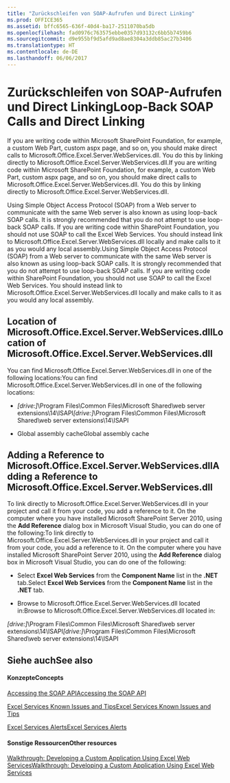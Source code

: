 ```yaml
---
title: "Zurückschleifen von SOAP-Aufrufen und Direct Linking"
ms.prod: OFFICE365
ms.assetid: bffc6565-636f-40d4-ba17-2511070ba5db
ms.openlocfilehash: fad0976c763575ebbe0357d93132c6bb5b7459b6
ms.sourcegitcommit: d9e955bf9d5afd9ad8ae8304a3ddb85ac27b3406
ms.translationtype: HT
ms.contentlocale: de-DE
ms.lasthandoff: 06/06/2017
---
```

# <a name="loop-back-soap-calls-and-direct-linking"></a><span data-ttu-id="0bfc5-102">Zurückschleifen von SOAP-Aufrufen und Direct Linking</span><span class="sxs-lookup"><span data-stu-id="0bfc5-102">Loop-Back SOAP Calls and Direct Linking</span></span>

<span data-ttu-id="0bfc5-p101">If you are writing code within Microsoft SharePoint Foundation, for example, a custom Web Part, custom aspx page, and so on, you should make direct calls to Microsoft.Office.Excel.Server.WebServices.dll. You do this by linking directly to Microsoft.Office.Excel.Server.WebServices.dll.</span><span class="sxs-lookup"><span data-stu-id="0bfc5-p101">If you are writing code within Microsoft SharePoint Foundation, for example, a custom Web Part, custom aspx page, and so on, you should make direct calls to Microsoft.Office.Excel.Server.WebServices.dll. You do this by linking directly to Microsoft.Office.Excel.Server.WebServices.dll.</span></span> 
  
    
    

<span data-ttu-id="0bfc5-p102">Using Simple Object Access Protocol (SOAP) from a Web server to communicate with the same Web server is also known as using loop-back SOAP calls. It is strongly recommended that you do not attempt to use loop-back SOAP calls. If you are writing code within SharePoint Foundation, you should not use SOAP to call the Excel Web Services. You should instead link to Microsoft.Office.Excel.Server.WebServices.dll locally and make calls to it as you would any local assembly.</span><span class="sxs-lookup"><span data-stu-id="0bfc5-p102">Using Simple Object Access Protocol (SOAP) from a Web server to communicate with the same Web server is also known as using loop-back SOAP calls. It is strongly recommended that you do not attempt to use loop-back SOAP calls. If you are writing code within SharePoint Foundation, you should not use SOAP to call the Excel Web Services. You should instead link to Microsoft.Office.Excel.Server.WebServices.dll locally and make calls to it as you would any local assembly.</span></span>
## <a name="location-of-microsoftofficeexcelserverwebservicesdll"></a><span data-ttu-id="0bfc5-109">Location of Microsoft.Office.Excel.Server.WebServices.dll</span><span class="sxs-lookup"><span data-stu-id="0bfc5-109">Location of Microsoft.Office.Excel.Server.WebServices.dll</span></span>

<span data-ttu-id="0bfc5-110">You can find Microsoft.Office.Excel.Server.WebServices.dll in one of the following locations:</span><span class="sxs-lookup"><span data-stu-id="0bfc5-110">You can find Microsoft.Office.Excel.Server.WebServices.dll in one of the following locations:</span></span>
  
    
    

-  <span data-ttu-id="0bfc5-111">_[drive:]_\\Program Files\\Common Files\\Microsoft Shared\\web server extensions\\14\\ISAPI</span><span class="sxs-lookup"><span data-stu-id="0bfc5-111">_[drive:]_\\Program Files\\Common Files\\Microsoft Shared\\web server extensions\\14\\ISAPI</span></span>
    
  
- <span data-ttu-id="0bfc5-112">Global assembly cache</span><span class="sxs-lookup"><span data-stu-id="0bfc5-112">Global assembly cache</span></span> 
    
  

## <a name="adding-a-reference-to-microsoftofficeexcelserverwebservicesdll"></a><span data-ttu-id="0bfc5-113">Adding a Reference to Microsoft.Office.Excel.Server.WebServices.dll</span><span class="sxs-lookup"><span data-stu-id="0bfc5-113">Adding a Reference to Microsoft.Office.Excel.Server.WebServices.dll</span></span>

<span data-ttu-id="0bfc5-p103">To link directly to Microsoft.Office.Excel.Server.WebServices.dll in your project and call it from your code, you add a reference to it. On the computer where you have installed Microsoft SharePoint Server 2010, using the **Add Reference** dialog box in Microsoft Visual Studio, you can do one of the following:</span><span class="sxs-lookup"><span data-stu-id="0bfc5-p103">To link directly to Microsoft.Office.Excel.Server.WebServices.dll in your project and call it from your code, you add a reference to it. On the computer where you have installed Microsoft SharePoint Server 2010, using the **Add Reference** dialog box in Microsoft Visual Studio, you can do one of the following:</span></span>
  
    
    

- <span data-ttu-id="0bfc5-116">Select **Excel Web Services** from the **Component Name** list in the **.NET** tab.</span><span class="sxs-lookup"><span data-stu-id="0bfc5-116">Select **Excel Web Services** from the **Component Name** list in the **.NET** tab.</span></span>
    
  
- <span data-ttu-id="0bfc5-117">Browse to Microsoft.Office.Excel.Server.WebServices.dll located in:</span><span class="sxs-lookup"><span data-stu-id="0bfc5-117">Browse to Microsoft.Office.Excel.Server.WebServices.dll located in:</span></span>
  
    
    
 <span data-ttu-id="0bfc5-118">_[drive:]_\\Program Files\\Common Files\\Microsoft Shared\\web server extensions\\14\\ISAPI</span><span class="sxs-lookup"><span data-stu-id="0bfc5-118">_[drive:]_\\Program Files\\Common Files\\Microsoft Shared\\web server extensions\\14\\ISAPI</span></span>
    
  

## <a name="see-also"></a><span data-ttu-id="0bfc5-119">Siehe auch</span><span class="sxs-lookup"><span data-stu-id="0bfc5-119">See also</span></span>


#### <a name="concepts"></a><span data-ttu-id="0bfc5-120">Konzepte</span><span class="sxs-lookup"><span data-stu-id="0bfc5-120">Concepts</span></span>


  
    
    
 [<span data-ttu-id="0bfc5-121">Accessing the SOAP API</span><span class="sxs-lookup"><span data-stu-id="0bfc5-121">Accessing the SOAP API</span></span>](accessing-the-soap-api)
  
    
    
 [<span data-ttu-id="0bfc5-122">Excel Services Known Issues and Tips</span><span class="sxs-lookup"><span data-stu-id="0bfc5-122">Excel Services Known Issues and Tips</span></span>](excel-services-known-issues-and-tips)
  
    
    
 [<span data-ttu-id="0bfc5-123">Excel Services Alerts</span><span class="sxs-lookup"><span data-stu-id="0bfc5-123">Excel Services Alerts</span></span>](excel-services-alerts)
#### <a name="other-resources"></a><span data-ttu-id="0bfc5-124">Sonstige Ressourcen</span><span class="sxs-lookup"><span data-stu-id="0bfc5-124">Other resources</span></span>


  
    
    
 [<span data-ttu-id="0bfc5-125">Walkthrough: Developing a Custom Application Using Excel Web Services</span><span class="sxs-lookup"><span data-stu-id="0bfc5-125">Walkthrough: Developing a Custom Application Using Excel Web Services</span></span>](walkthrough-developing-a-custom-application-using-excel-web-services)

